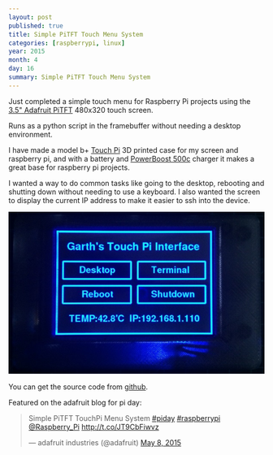 ```yaml
---
layout: post
published: true
title: Simple PiTFT Touch Menu System
categories: [raspberrypi, linux]
year: 2015
month: 4
day: 16
summary: Simple PiTFT Touch Menu System
---
```


Just completed a simple touch menu for Raspberry Pi projects using the [3.5" Adafruit PiTFT](http://www.adafruit.com/products/2097) 480x320 touch screen.

Runs as a python script in the framebuffer without needing a desktop environment.

I have made a model b+ [Touch Pi](https://learn.adafruit.com/touch-pi-portable-raspberry-pi) 3D printed case for my screen and raspberry pi, and with a battery and [PowerBoost 500c](https://www.adafruit.com/product/1944) charger it makes a great base for raspberry pi projects.

I wanted a way to do common tasks like going to the desktop, rebooting and shutting down without needing to use a keyboard.  I also wanted the screen to display the current IP address to make it easier to ssh into the device.

<img src="/assets/img/touchpi/menu_touchpi_2.jpg" alt="Touch Pi Menu" class="img-responsive img-rounded" />

You can get the source code from [github](https://github.com/garthvh/pitftmenu).

Featured on the adafruit blog for pi day:
<div class="row">
	<div class="col-sm-8 col-sm-offset-2">
		<blockquote class="twitter-tweet" lang="en">
			<p lang="ht" dir="ltr">Simple PiTFT TouchPi Menu System <a href="https://twitter.com/hashtag/piday?src=hash">#piday</a> <a href="https://twitter.com/hashtag/raspberrypi?src=hash">#raspberrypi</a> <a href="https://twitter.com/Raspberry_Pi">@Raspberry_Pi</a> <a href="http://t.co/JT9CbFiwvz">http://t.co/JT9CbFiwvz</a></p>&mdash; adafruit industries (@adafruit) <a href="https://twitter.com/adafruit/status/596675973615071232">May 8, 2015</a></blockquote>
		<script async src="//platform.twitter.com/widgets.js" charset="utf-8"></script>
	</div>
</div>
